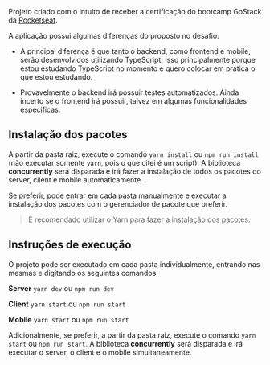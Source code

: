 Projeto criado com o intuito de receber a certificação do bootcamp GoStack da [Rocketseat](https://github.com/rocketseat).

A aplicação possui algumas diferenças do proposto no desafio:

- A principal diferença é que tanto o backend, como frontend e mobile, serão desenvolvidos utilizando TypeScript. Isso principalmente porque estou estudando TypeScript no momento e quero colocar em pratica o que estou estudando.

- Provavelmente o backend irá possuir testes automatizados. Ainda incerto se o frontend irá possuir, talvez em algumas funcionalidades especificas.

## Instalação dos pacotes

A partir da pasta raiz, execute o comando `yarn install` ou `npm run install` (não executar somente `yarn`, pois o que citei é um script). A biblioteca **concurrently** será disparada e irá fazer a instalação de todos os pacotes do server, client e mobile automaticamente.

Se preferir, pode entrar em cada pasta manualmente e executar a instalação dos pacotes com o gerenciador de pacote que preferir.

> É recomendado utilizar o Yarn para fazer a instalação dos pacotes.

## Instruções de execução

O projeto pode ser executado em cada pasta individualmente, entrando nas mesmas e digitando os seguintes comandos:

**Server**
`yarn dev` ou `npm run dev`

**Client**
`yarn start` ou `npm run start`

**Mobile**
`yarn start` ou `npm run start`

Adicionalmente, se preferir, a partir da pasta raiz, execute o comando `yarn start` ou `npm run start`. A biblioteca **concurrently** será disparada e irá executar o server, o client e o mobile simultaneamente.
